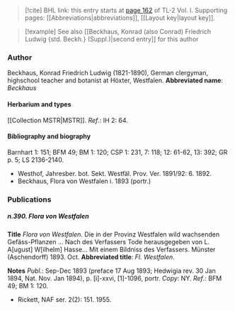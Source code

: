 > [!cite] BHL link: this entry starts at [page 162](https://www.biodiversitylibrary.org/page/33120293) of TL-2 Vol. I.
> Supporting pages: [[Abbreviations|abbreviations]], [[Layout key|layout key]].

> [!example] See also [[Beckhaus, Konrad (also Conrad) Friedrich Ludwig {std. Beckh.} (Suppl.)|second entry]] for this author

### Author

Beckhaus, Konrad Friedrich Ludwig (1821-1890), German clergyman, highschool teacher and botanist at Höxter, Westfalen. 
**Abbreviated name**: *Beckhaus*

#### Herbarium and types

[[Collection MSTR|MSTR]].
*Ref*.: IH 2: 64.

#### Bibliography and biography

Barnhart 1: 151; BFM 49; BM 1: 120; CSP 1: 231, 7: 118; 12: 61-62, 13: 392; GR p. 5; LS 2136-2140.
- Westhof, Jahresber. bot. Sekt. Westfäl. Prov. Ver. 1891/92: 6. 1892.
- Beckhaus, Flora von Westfalen i. 1893 (portr.)

### Publications

##### n.390. Flora von Westfalen

**Title**
*Flora von Westfalen*. Die in der Provinz Westfalen wild wachsenden Gefäss-Pflanzen ... Nach des Verfassers Tode herausgegeben von L. A\[ugust\] W\[ilhelm\] Hasse... Mit einem Bildniss des Verfassers. Münster (Aschendorff) 1893. Oct.
**Abbreviated title**: *Fl. Westfalen*.

**Notes**
*Publ*.: Sep-Dec 1893 (preface 17 Aug 1893; Hedwigia rev. 30 Jan 1894, Nat. Nov. Jan 1894), p. \[i\]-xxvi, \[1\]-1096, portr. *Copy*: NY.
*Ref*.: BFM 49; BM 1: 120.
- Rickett, NAF ser. 2(2): 151. 1955.

